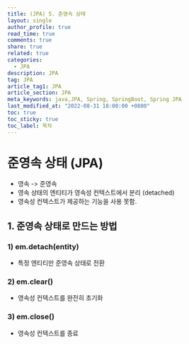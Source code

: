 ```yaml
---
title: (JPA) 5. 준영속 상태
layout: single
author_profile: true
read_time: true
comments: true
share: true
related: true
categories:
  - JPA
description: JPA
tag: JPA
article_tag1: JPA
article_section: JPA
meta_keywords: java,JPA, Spring, SpringBoot, Spring JPA
last_modified_at: "2022-08-31 18:00:00 +0800"
toc: true
toc_sticky: true
toc_label: 목차
---
```


# 준영속 상태 (JPA)

- 영속 -> 준영속
- 영속 상태의 엔티티가 영속성 컨텍스트에서 분리 (detached)
- 영속성 컨텍스트가 제공하는 기능을 사용 못함.

## 1. 준영속 상태로 만드는 방법

### 1) em.detach(entity)

- 특정 엔티티만 준영속 상태로 전환

### 2) em.clear()

- 영속성 컨텍스트를 완전히 초기화

### 3) em.close()

- 영속성 컨텍스트를 종료
